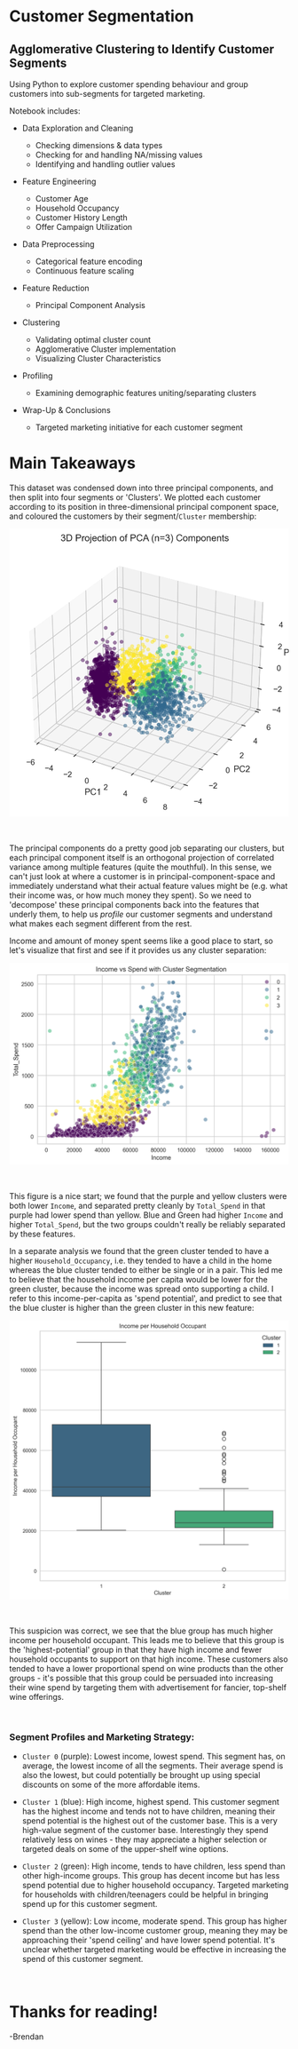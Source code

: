 # Customer Segmentation 

## Agglomerative Clustering to Identify Customer Segments

Using Python to explore customer spending behaviour and group customers into sub-segments for targeted marketing. 

Notebook includes:

- Data Exploration and Cleaning
    * Checking dimensions & data types
    * Checking for and handling NA/missing values
    * Identifying and handling outlier values

- Feature Engineering
    * Customer Age
    * Household Occupancy
    * Customer History Length
    * Offer Campaign Utilization

- Data Preprocessing
    * Categorical feature encoding
    * Continuous feature scaling

- Feature Reduction
    * Principal Component Analysis

- Clustering
    * Validating optimal cluster count
    * Agglomerative Cluster implementation
    * Visualizing Cluster Characteristics

- Profiling
    * Examining demographic features uniting/separating clusters

- Wrap-Up & Conclusions
    * Targeted marketing initiative for each customer segment

# Main Takeaways

This dataset was condensed down into three principal components, and then split into four segments or 'Clusters'. We plotted each customer according to its position in three-dimensional principal component space, and coloured the customers by their segment/`Cluster` membership:

![PCA Cluster Graph](Visuals/PCA_Cluster_graph.png)

<br>

The principal components do a pretty good job separating our clusters, but each principal component itself is an orthogonal projection of correlated variance among multiple features (quite the mouthful). In this sense, we can't just look at where a customer  is in principal-component-space and immediately understand what their actual feature values might be (e.g. what their income was, or how much money they spent). So we need to 'decompose' these principal components back into the features that underly them, to help us *profile* our customer segments and understand what makes each segment different from the rest.

Income and amount of money spent seems like a good place to start,  so let's visualize that first and see if it provides us any cluster separation:

![Income Versus Spend Graph](Visuals/Income_Spend_Cluster_graph.png)

<br>

This  figure is a nice start; we found that the purple and yellow clusters were both lower `Income`, and separated pretty cleanly by `Total_Spend` in that purple had lower spend than yellow. Blue and Green had higher `Income` and higher `Total_Spend`, but the two groups couldn't really be reliably separated by these features. 

In a separate analysis we found that the green cluster tended to have a higher `Household_Occupancy`,  i.e. they tended to have a child in the home whereas the blue cluster tended to either be single or in a pair. This led me to believe that the household income per capita would be lower for the green cluster, because the income was spread onto supporting a child. I refer to this income-per-capita as 'spend potential', and predict to see that the blue cluster is higher than the green cluster in this new feature:

![Income Per Household Occupant](Visuals/Income_per_HH_Occupant.png)

<br>

This suspicion was correct, we see that the blue group has much higher income per household occupant. This leads me to believe that this group is the 'highest-potential' group in that they have high income and fewer household occupants to support on that high income. These customers also tended to have a lower proportional spend on wine products than the other groups - it's possible that this group could be persuaded into increasing their wine spend by targeting them with advertisement for fancier, top-shelf wine offerings. 

<br>

### Segment Profiles and Marketing Strategy:

- `Cluster 0` (purple): Lowest income, lowest spend. This segment has, on average, the lowest income of all the segments. Their average spend is also the lowest, but could potentially be brought up using special discounts on some of the more affordable items.

- `Cluster 1` (blue): High income, highest spend. This customer segment has the highest income and tends not to have children, meaning their spend potential is the highest out of the customer base. This is a very high-value segment of the customer base. Interestingly they spend relatively less on wines - they may appreciate a higher selection or targeted deals on some of the upper-shelf wine options.

- `Cluster 2` (green): High income, tends to have children, less spend than other high-income groups. This group has decent income but has less spend potential due to higher household occupancy. Targeted marketing for households with children/teenagers could be helpful in bringing spend up for this customer segment.

- `Cluster 3` (yellow): Low income, moderate spend. This group has higher spend than the other low-income customer group, meaning they may be approaching their 'spend ceiling' and have lower spend potential. It's unclear whether targeted marketing would be effective in increasing the spend of this customer segment.

<br>

# Thanks for reading!

-Brendan
